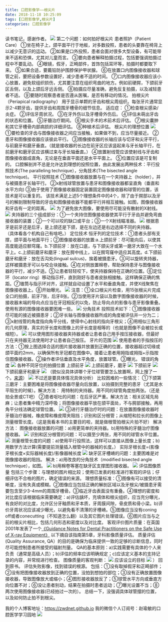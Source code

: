 ```yaml
---
title: 口腔影像学——根尖片
date: 2018-11-18 10:25:09
tags: [口腔影像学,根尖片]
categories: 口腔影像学
---
```

读书笔记，感谢作者。
![](https://zymblog-1258069789.cos.ap-chengdu.myqcloud.com/blog0019-kqyxx-gjp/01.jpg)
第二个问题：如何拍好根尖片
患者照护（Patient Care）
①坐在椅子上，颌平面平行于地板，对多数投照，患者的头要靠在椅背上以减少无意识的运动。
②如果是口外投照，患者会面对很多大型设备，有可能带来不适和恐惧，尤其对儿童而言。
③要向患者解释拍摄过程，包括要强调拍摄过程中不要乱动。
④眼镜，假牙，正畸部件，首饰包括耳环等，拍摄时都要取下来。
⑤如果合适，要戴铅防护围脖保护甲状腺。
⑥在放置口内图像接收器和球管之前，要把设备参数设置好，减少患者不适的时间。
⑦口内图像接收器应该小心放置，避免软组织损伤，尤其要注意在组织弯曲的地方。例如前硬腭，下颌前牙区舌侧，以及上颌后牙远舌侧。
⑧拍摄应尽量准确，避免反复拍摄，以及减轻患者不适。
⑨要随时观察患者是否遵从医嘱，是否有移动的情况。
拍根尖片（Periapical radiography）
用于显示单颗的牙齿和根尖周组织。每张牙片通常显示2-4颗牙齿，提供牙齿和周围牙槽骨的细节信息。
适应症：
①检查根尖感染/炎症。
②评估牙周状况。
③在牙外伤以及牙槽骨外伤后。
④评估未萌出牙齿的状态和位置。
⑤牙髓治疗期间。
⑥根尖手术的术前术后评估。
⑦根尖囊肿和其它牙槽骨内部病损的详细评估。
⑧种植术后评估。
根尖片的理想位置
![](https://zymblog-1258069789.cos.ap-chengdu.myqcloud.com/blog0019-kqyxx-gjp/02.jpg)
①要检查的牙齿与图像接收器之间应当接触，如果做不到，应当尽量接近。
②患牙和图像接收器应该彼此平行。
③图像接收器的长轴应该与切牙和尖牙平行，与前磨牙和磨牙垂直。（就是接收器的长边在前牙区应该竖起来与牙长轴平行，在前磨牙和磨牙区应该横过来与牙长轴垂直。）
④放置射线管应该使射线与牙齿和图像接收器成直角，无论是在垂直平面还是水平平面上。
⑤位置应该是可复制的。
口腔解剖并不总是允许达到理想的投照位置，由此发展出两种技术：平行投照技术(The paralleling technique），分角技术(The bisected angle technique)。
平行投照技术
①图像接收器放置与在一个夹持器上（holder），并与被摄患牙长轴平行。
②x射线球管放置与患牙和图像接收器都呈直角（垂直和水平方向)
③由于使用了图像接收器固定装置固定图像接收器和球管的位置，该技术是可以重复的。
该技术满足上述5个理想条件中的4个，除了由于腭部以及牙弓的解剖限制导致的牙齿和图像接收器不能都平行并相互接触。如图，图像接收器和牙齿有一定的距离。
![](https://zymblog-1258069789.cos.ap-chengdu.myqcloud.com/blog0019-kqyxx-gjp/03.jpg)
为了避免放大图像，要使用尽可能没有散射的X射线。
![](https://zymblog-1258069789.cos.ap-chengdu.myqcloud.com/blog0019-kqyxx-gjp/04.jpg)
夹持器的三个组成部分：①一个夹持住图像接收器使其平行于牙齿并避免弯曲接收器的装置；②一个可以咬的缺口或平台；③一个X射线瞄准器。
![](https://zymblog-1258069789.cos.ap-chengdu.myqcloud.com/blog0019-kqyxx-gjp/05.jpg)
根据患牙是前牙还是后牙，是上颌还是下颌，是在左边还是右边选择不同的夹持器。
（具体看各个机构自己有啥吧。）
定位技术
恒牙列的定位技术：①患者头部有支撑，颌平面与地面平行；②图像接收器的放置:a.上颌前牙：尽可能向后，以使其高度能适应额穹窿。b.下颌前牙：放在口底，与下颌尖牙或第一磨牙大致在一个水平上。c.上颌前磨牙和磨牙：放在腭中线上，以在腭穹窿中适应其高度。d.下颌前磨牙和磨牙：放在舌沟处(lingual sulcus)，挨着被摄患牙。③可以旋转夹持器，这样被摄患牙可以与咬合块接触。④在对侧放置棉卷，帮助保持患牙与图像接收器的平行，减少不适。⑤让患者轻轻咬下，使夹持器保持在正确的位置。⑥定位环（locator ring）移动指示杆，直到刚好与患者皮肤相接触。这样确保正确的焦距。⑦锥筒与指示环对齐，这样就自动设置了水平和垂直角度，并使X线聚焦在图像接收器上。⑧开始曝光。
![](https://zymblog-1258069789.cos.ap-chengdu.myqcloud.com/blog0019-kqyxx-gjp/06.jpg)
注意：①全口根尖片检查，用15张根尖片完成全口的拍摄，前牙7张，后牙8张。②当使用牙片袋以及数字图像接收器的时候，接收器末端的导向点应当在牙冠相反的以免，防止导向点的影像与患牙影像重叠。
使用有源的图像接收器要困难一些。
![](https://zymblog-1258069789.cos.ap-chengdu.myqcloud.com/blog0019-kqyxx-gjp/07.jpg)
分角技术
投照技术如下：①图像接收器尽可能的接近被摄患牙；②牙长轴与图像接收器所成的角度被评估并一分为二；③x射线管的角度指向角平分线，使得中心射线的指向牙根尖；④用相似三角形的几何原理，真实的牙长度和图像上的牙长度是相等的（也就是图像不会被拉长或缩短）。
![](https://zymblog-1258069789.cos.ap-chengdu.myqcloud.com/blog0019-kqyxx-gjp/08.jpg)
可以使用图形接收器夹持器或者让患者自己用手按压接收器，但最好只在夹持器无法使用时才让患者自己按压。
牙片的范围
![](https://zymblog-1258069789.cos.ap-chengdu.myqcloud.com/blog0019-kqyxx-gjp/09.jpg)
使用患者的手指按压的方法：①按上图选择合适的图片接收器并放置到正确的位置，接收器超过切缘或颌平面约2mm，以确保所有牙冠都在图像中。接着让患者用拇指或拇指+示指按住图像接收器。②操作者评估垂直及水平角度，放置球管。③曝光。
错误的角度
![](https://zymblog-1258069789.cos.ap-chengdu.myqcloud.com/blog0019-kqyxx-gjp/10.jpg)
各种不同牙位的拍摄位置
上颌前牙
![](https://zymblog-1258069789.cos.ap-chengdu.myqcloud.com/blog0019-kqyxx-gjp/11.jpg)
上颌前磨牙，磨牙
![](https://zymblog-1258069789.cos.ap-chengdu.myqcloud.com/blog0019-kqyxx-gjp/12.jpg)
下颌前牙
![](https://zymblog-1258069789.cos.ap-chengdu.myqcloud.com/blog0019-kqyxx-gjp/13.jpg)
下颌前磨牙和磨牙
![](https://zymblog-1258069789.cos.ap-chengdu.myqcloud.com/blog0019-kqyxx-gjp/14.jpg)
（貌似没具体讲哪个牙位球管要怎么放置啊，网上搜了一个。[来源](http://blog.sina.com.cn/s/blog_9a214ee90101bmfz.html)）
![](https://zymblog-1258069789.cos.ap-chengdu.myqcloud.com/blog0019-kqyxx-gjp/15.jpg)
不过还是要具体情况具体分析）
比较困难的一些情况：
①下颌第三磨牙：主要困难是将图像接收器尽量向后放置，以拍摄到完整的患牙（尤其是水平阻生的时候）。解决方法： 用特制的夹持器。用不同的球管角度拍两张。（还是拍全景或CT吧）
②患者呕吐的问题：在后牙区严重。解决方法：相关区域先局麻；让患者集中精力深呼吸；将图像接收器平放在颌平面处，不与腭部接触，再用角平分线法确定球管位置。
![](https://zymblog-1258069789.cos.ap-chengdu.myqcloud.com/blog0019-kqyxx-gjp/16.jpg)
③进行牙髓治疗时的问题：在放置图像接收器时牙髓治疗器械，橡皮障和橡皮障夹阻挡；识别和区分根管；从缩短和拉长的图像上测量根管长度。（这是我看本书的主要目的啦，就是做根管拍根尖片拍不好）
解决方法：
图像接收器放置的问题：a)用更简单的夹持器。b)用特殊的牙髓治疗图像接收器。
![](https://zymblog-1258069789.cos.ap-chengdu.myqcloud.com/blog0019-kqyxx-gjp/17.jpg)
识别和区分根管的问题：可以摄至少两张，用不同的球管水平位置。
![](https://zymblog-1258069789.cos.ap-chengdu.myqcloud.com/blog0019-kqyxx-gjp/18.jpg)
测量根管长度的问题：a)使用平行投照法，这样可以直接从图像上量长度；b)用数学方法计算(需要提前测量插入根管中的器械的长度。）
实际牙根长度=(影像牙根长度×实际器械长度)/影像器械长度
![](https://zymblog-1258069789.cos.ap-chengdu.myqcloud.com/blog0019-kqyxx-gjp/19.jpg)
缺牙区牙槽嵴的问题：主要困难是对图像接收器的阻挡。
解决：a)用改良的分角技术（modified bisected angle technique），如图。
![](https://zymblog-1258069789.cos.ap-chengdu.myqcloud.com/blog0019-kqyxx-gjp/20.jpg)
b)用棉卷等塞在缺牙区支撑图形接收器。
![](https://zymblog-1258069789.cos.ap-chengdu.myqcloud.com/blog0019-kqyxx-gjp/21.jpg)
评估图像质量
包括三个步骤：与理想的图片相比较；使用已发表的标准进行客观的评估；仔细评估不合格的图片，确定错误的来源。
理想质量标准：①图像有可以接受的清晰度，没有失真或模糊。②图像应当包括正确的解剖区域以及牙根尖/被摄患牙需要包含至少3-4mm的周围牙槽骨。③临近牙齿表面没有重叠。④理想的密度和对比度应该根据临床需要确定：a)评估龋坏，充填体和根尖组织，应当充分曝光，有良好的对比度，允许区分牙釉质和牙本质，牙周膜间隙，骨皮质和骨小梁。b)评价牙周状况应该减少曝光，以避免看不清薄的牙槽嵴。⑤图像应当没有coning off或者conecutting（不知道怎么翻）以及其它图片处理错误。⑥图片应当与之前的根尖片相比，包括几何形态和密度以及对比度。
客观评价图片质量：在英国2001年发表了一个[《Guidance Notes for Dental Practitioners on the Safe Use of X-ray Equipment》](https://www.gov.uk/government/uploads/system/uploads/attachment_data/file/337178/misc_pub_DentalGuidanceNotes.pdf)
以下摘自该指南第5章，牙科影像质量评估。
质量评估(Quality Assurance, QA）的目的是确保为临床提供一致的足够的诊断信息，同时尽可能控制患者所接受的辐射剂量。
QA的基本原则：a)实践需要有具体的个人来负责（通常是高级人员）；b)评估的频率应该明确规定；c)应该定义基本的支持记录的内容，并常规进行检查。
图像质量的客观判断：
![](https://zymblog-1258069789.cos.ap-chengdu.myqcloud.com/blog0019-kqyxx-gjp/22.jpg)
应该设立的目标
![](https://zymblog-1258069789.cos.ap-chengdu.myqcloud.com/blog0019-kqyxx-gjp/23.jpg)
）
回到原书。
评估失败影像，找到错误的根源。
包括：①没有取掉假牙和正畸部件；②没有把图像接收器放到正确的位置，没拍到想拍的部位；③没有正确放置图像接收器，导致图像放大或缩小；④图形接收器放反了；⑤球管水平方向或垂直方向位置不对；⑥没让患者别动，结果在拍摄时患者运动；⑦曝光设置不当；⑧两次使用图像接收器(已经拍过一次的）。
总结一下，没强调具体球管摆的位置，以及如何防止拍不到根尖。

我的个人博客地址：https://zwdnet.github.io
我的微信个人订阅号：赵瑜敏的口腔医学学习园地
![](https://zymblog-1258069789.cos.ap-chengdu.myqcloud.com/other/wx.jpg)
